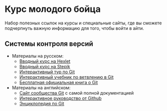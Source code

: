 # Курс молодого бойца

Набор полезных ссылок на курсы и специальные сайты, где вы сможете подчерпнуть важную информацию для того, чтобы войти в айти.

## Системы контроля версий

- Материалы на русском:
    - [Вводный курс на Hexlet](https://ru.hexlet.io/courses/intro_to_git)
    - [Вводный курс на Stepik](https://stepik.org/course/3145/promo)
    - [Интерактивный тур по Git](https://githowto.com/ru)
    - [Интерактивный учебник по ветвлению в Git](https://learngitbranching.js.org/)
    - [Бесплатная официальная книга о Git](https://git-scm.com/book/ru/v2)
- Материалы на английском:
    - [Сайт сообщества Git](https://git-scm.com/) с самой полной документацией
    - [Интерактивное руководство от Github](https://try.github.io/)
    - [Энциклопедия по Git](https://git.wiki.kernel.org/index.php/Main_Page)